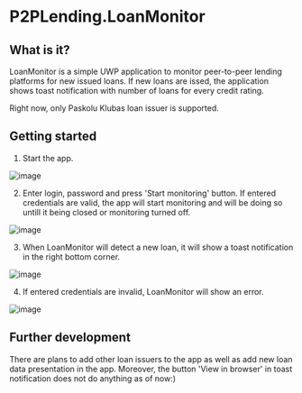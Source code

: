 # P2PLending.LoanMonitor

## What is it?

LoanMonitor is a simple UWP application to monitor peer-to-peer lending platforms for new issued loans. If new loans are issed, the application shows toast notification with number of loans for every credit rating.

Right now, only Paskolu Klubas loan issuer is supported.

## Getting started

1. Start the app.

![image](https://user-images.githubusercontent.com/22943668/167875472-0c0f7be6-c13f-4fb1-ae7b-d5ca4db9ed44.png)

2. Enter login, password and press 'Start monitoring' button. If entered credentials are valid, the app will start monitoring and will be doing so untill it being closed or monitoring turned off.

![image](https://user-images.githubusercontent.com/22943668/167876043-f606c7d3-9fe8-4dc5-b1b5-fe42f98290ad.png)

3. When LoanMonitor will detect a new loan, it will show a toast notification in the right bottom corner.

![image](https://user-images.githubusercontent.com/22943668/167877012-76e08de3-fe5e-42ef-9f01-b8eb78cd3f87.png)

4. If entered credentials are invalid, LoanMonitor will show an error.

![image](https://user-images.githubusercontent.com/22943668/167877231-5b8ac57a-de46-4ebd-86ff-8d7b7633388f.png)

## Further development

There are plans to add other loan issuers to the app as well as add new loan data presentation in the app. Moreover, the button 'View in browser' in toast notification does not do anything as of now:)

